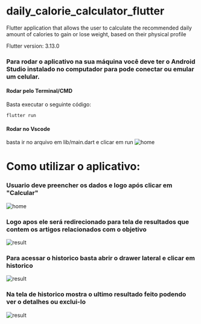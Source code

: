 # daily_calorie_calculator_flutter

Flutter application that allows the user to calculate the recommended daily amount of calories to gain or lose weight, based on their physical profile

Flutter version: 3.13.0

### Para rodar o aplicativo na sua máquina você deve ter o Android Studio instalado no computador para pode conectar ou emular um celular.


#### Rodar pelo Terminal/CMD
Basta executar o seguinte código:

```
flutter run
```


#### Rodar no Vscode 
basta ir no arquivo em lib/main.dart e clicar em run
![home](/assets/doc/image/image_main.png)


# Como utilizar o aplicativo:


### Usuario deve preencher os dados e logo após clicar em "Calcular"

![home](/assets/doc/image/Screenshot_1729437937.png)

### Logo apos ele será redirecionado para tela de resultados que contem os artigos relacionados com o objetivo
![result](/assets/doc/image/Screenshot_1729438227.png)

### Para acessar o historico basta abrir o drawer lateral e clicar em historico
![result](/assets/doc/image/Screenshot_1729446757.png)

### Na tela de historico mostra o ultimo resultado feito podendo ver o detalhes ou exclui-lo
![result](/assets/doc/image/Screenshot_1729446767.png)
